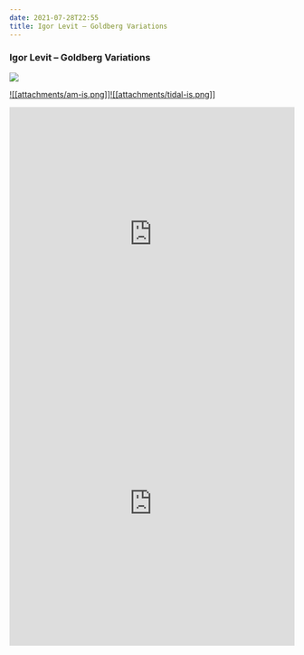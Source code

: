```yaml
---
date: 2021-07-28T22:55
title: Igor Levit – Goldberg Variations
---
```

### Igor Levit – Goldberg Variations
[![](https://img.discogs.com/QAzIhllbkNJJZPeZBTCLHF7qRYU=/fit-in/600x589/filters:strip_icc():format(jpeg):mode_rgb():quality(90)/discogs-images/R-11813081-1523679801-1995.jpeg.jpg)][1] 

[1]: https://www.discogs.com/release/11813081
[2]: https://music.apple.com/us/album/1170140553
[3]: https://listen.tidal.com/album/66090802

[![[attachments/am-is.png]]][2][![[attachments/tidal-is.png]]][3]

<iframe allow="autoplay *; encrypted-media *; fullscreen *" frameborder="0" height="450" style="width:100%;max-width:660px;overflow:hidden;background:transparent;" sandbox="allow-forms allow-popups allow-same-origin allow-scripts allow-storage-access-by-user-activation allow-top-navigation-by-user-activation" src="https://embed.music.apple.com/us/album/turn-blue/1170140553"></iframe>
<div style="position: relative; padding-bottom: 100%; height: 0; overflow: hidden; max-width: 100%;"><iframe src="https://embed.tidal.com/albums/66090802?layout=gridify" frameborder= "0" allowfullscreen style="position: absolute; top: 0; left: 0; width: 100%; height: 1px; min-height: 100%; margin: 0 auto;"></iframe></div>